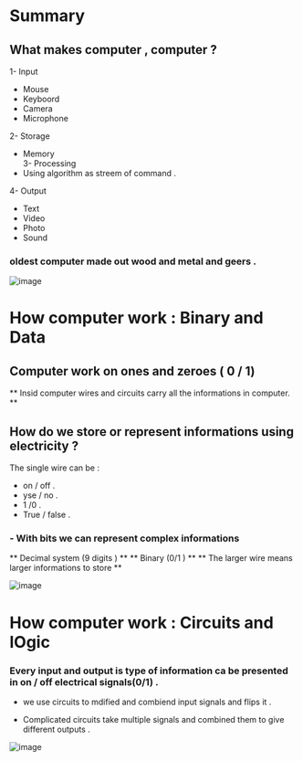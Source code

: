 # Summary 

## What makes computer , computer ?

1- Input
* Mouse
* Keyboord
* Camera 
* Microphone

2- Storage
* Memory  
3- Processing
* Using algorithm as streem of command .

4- Output 
* Text
* Video 
* Photo
* Sound  
### oldest computer made out wood and metal and geers .

![image](https://encrypted-tbn0.gstatic.com/images?q=tbn:ANd9GcSZdgV5S9C5GWwq_c7Zz0iuevDw0j4oR6Igzg&usqp=CAU.jpg)

# How computer work : Binary and Data

 ## Computer work on ones and zeroes ( 0 / 1)
  
   ** Insid computer wires and circuits carry all the informations in computer. **

   ## How do we store or represent informations using electricity ?

   The single wire can be : 
   * on / off .
   * yse / no .
   * 1 /0 .
   * True / false .
   
   ### - With bits we can represent complex informations
   
   ** Decimal system (9 digits ) ** 
   ** Binary (0/1 ) **
    ** The larger wire means larger informations to store **



![image](https://i.ytimg.com/vi/Xpk67YzOn5w/maxresdefault.jpg)


# How computer work : Circuits and lOgic

### Every input and output is type of information ca be presented in on / off electrical signals(0/1) .

 * we use circuits to mdified and combiend input signals and flips it .

 * Complicated circuits take multiple signals and combined them to give different outputs .


![image](https://www.nutsvolts.com/uploads/articles/NV_0501_Byers_Large.jpg)



  
   



